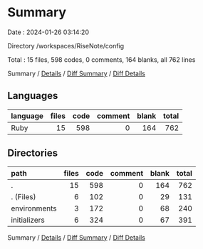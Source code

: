 # Summary

Date : 2024-01-26 03:14:20

Directory /workspaces/RiseNote/config

Total : 15 files,  598 codes, 0 comments, 164 blanks, all 762 lines

Summary / [Details](details.md) / [Diff Summary](diff.md) / [Diff Details](diff-details.md)

## Languages
| language | files | code | comment | blank | total |
| :--- | ---: | ---: | ---: | ---: | ---: |
| Ruby | 15 | 598 | 0 | 164 | 762 |

## Directories
| path | files | code | comment | blank | total |
| :--- | ---: | ---: | ---: | ---: | ---: |
| . | 15 | 598 | 0 | 164 | 762 |
| . (Files) | 6 | 102 | 0 | 29 | 131 |
| environments | 3 | 172 | 0 | 68 | 240 |
| initializers | 6 | 324 | 0 | 67 | 391 |

Summary / [Details](details.md) / [Diff Summary](diff.md) / [Diff Details](diff-details.md)